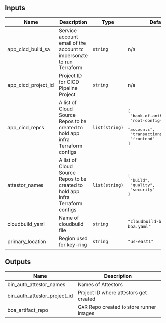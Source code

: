 <!-- BEGINNING OF PRE-COMMIT-TERRAFORM DOCS HOOK -->
## Inputs

| Name | Description | Type | Default | Required |
|------|-------------|------|---------|:--------:|
| app\_cicd\_build\_sa | Service account email of the account to impersonate to run Terraform | `string` | n/a | yes |
| app\_cicd\_project\_id | Project ID for CICD Pipeline Project | `string` | n/a | yes |
| app\_cicd\_repos | A list of Cloud Source Repos to be created to hold app infra Terraform configs | `list(string)` | <pre>[<br>  "bank-of-anthos-source",<br>  "root-config-repo",<br>  "accounts",<br>  "transactions",<br>  "frontend"<br>]</pre> | no |
| attestor\_names | A list of Cloud Source Repos to be created to hold app infra Terraform configs | `list(string)` | <pre>[<br>  "build",<br>  "quality",<br>  "security"<br>]</pre> | no |
| cloudbuild\_yaml | Name of cloudbuild file | `string` | `"cloudbuild-build-boa.yaml"` | no |
| primary\_location | Region used for key-ring | `string` | `"us-east1"` | no |

## Outputs

| Name | Description |
|------|-------------|
| bin\_auth\_attestor\_names | Names of Attestors |
| bin\_auth\_attestor\_project\_id | Project ID where attestors get created |
| boa\_artifact\_repo | GAR Repo created to store runner images |

<!-- END OF PRE-COMMIT-TERRAFORM DOCS HOOK -->
